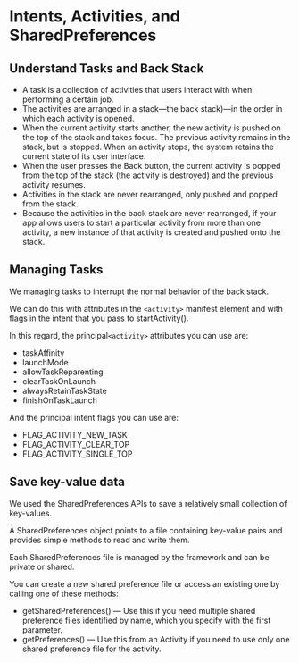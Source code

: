 # Intents, Activities, and SharedPreferences

## Understand Tasks and Back Stack
* A task is a collection of activities that users interact with when performing a certain job. 
* The activities are arranged in a stack—the back stack)—in the order in which each activity is opened.
* When the current activity starts another, the new activity is pushed on the top of the stack and takes focus. The previous activity remains in the stack, but is stopped. When an activity stops, the system retains the current state of its user interface.
* When the user presses the Back button, the current activity is popped from the top of the stack (the activity is destroyed) and the previous activity resumes.
* Activities in the stack are never rearranged, only pushed and popped from the stack.
* Because the activities in the back stack are never rearranged, if your app allows users to start a particular activity from more than one activity, a new instance of that activity is created and pushed onto the stack.

## Managing Tasks
We managing tasks to interrupt the normal behavior of the back stack.

We can do this with  attributes in the `<activity>` manifest element and with flags in the intent that you pass to startActivity().

In this regard, the principal`<activity>` attributes you can use are:
* taskAffinity
* launchMode
* allowTaskReparenting
* clearTaskOnLaunch
* alwaysRetainTaskState
* finishOnTaskLaunch

And the principal intent flags you can use are:
* FLAG_ACTIVITY_NEW_TASK
* FLAG_ACTIVITY_CLEAR_TOP
* FLAG_ACTIVITY_SINGLE_TOP

## Save key-value data
We used the SharedPreferences APIs to save a relatively small collection of key-values.

A SharedPreferences object points to a file containing key-value pairs and provides simple methods to read and write them.

Each SharedPreferences file is managed by the framework and can be private or shared.

You can create a new shared preference file or access an existing one by calling one of these methods:

* getSharedPreferences() — Use this if you need multiple shared preference files identified by name, which you specify with the first parameter.
* getPreferences() — Use this from an Activity if you need to use only one shared preference file for the activity.